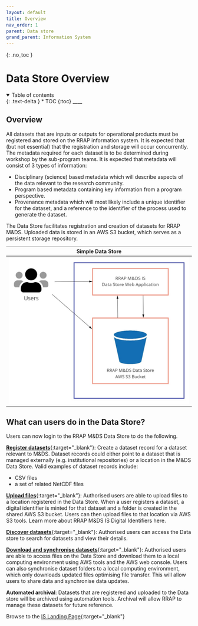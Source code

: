 ```yaml
---
layout: default
title: Overview
nav_order: 1
parent: Data store
grand_parent: Information System
---
```


{: .no_toc }

# Data Store Overview

<details  open markdown="block">
  <summary>
    Table of contents
  </summary>
{: .text-delta }
* TOC
{:toc}
____
</details>

## Overview

All  datasets that are inputs or outputs for operational products must be registered and stored on the RRAP information system. It is expected that (but not essential) that the registration and storage will occur concurrently. The metadata required for each dataset is to be determined during workshop by the sub-program teams. It is expected that metadata will consist of 3 types of information:

-   Disciplinary (science) based metadata which will describe aspects of the data relevant to the research community.
-   Program based metadata containing key information from a program perspective.
-   Provenance metadata which will most likely include a unique identifier for the dataset, and a reference to the identifier of the process used to generate the dataset.

The Data Store facilitates registration and creation of datasets for RRAP M&DS. Uploaded data is stored in an AWS S3 bucket, which serves as a persistent storage repository.

|                                      Simple Data Store                                      |
| :-----------------------------------------------------------------------------------------: |
| <img src="../../assets/images/data_store/Data_Store_simple.jpg" alt="drawing" width="600"/> |

## What can users do in the Data Store?

Users can now login to the RRAP M&DS Data Store to do the following.

[**Register datasets**](./registering-a-dataset.md){:target="\_blank"}: Create a dataset record for a dataset relevant to M&DS. Dataset records could either point to a dataset that is managed externally (e.g. institutional repositories) or a location in the M&DS Data Store. Valid examples of dataset records include:

-   CSV files
-   a set of related NetCDF files

[**Upload files**](./uploading-a-dataset.md){:target="\_blank"}: Authorised users are able to upload files to a location registered in the Data Store. When a user registers a dataset, a digital identifier is minted for that dataset and a folder is created in the shared AWS S3 bucket. Users can then upload files to that location via AWS S3 tools. Learn more about RRAP M&DS IS Digital Identifiers here.

[**Discover datasets**](./viewing-a-dataset.md){:target="\_blank"}: Authorised users can access the Data store to search for datasets and view their details.

[**Download and synchronise datasets**](./downloading-datasets.md){:target="\_blank"}: Authorised users are able to access files on the Data Store and download them to a local computing environment using AWS tools and the AWS web console. Users can also synchronise dataset folders to a local computing environment, which only downloads updated files optimising file transfer. This will allow users to share data and synchronise data updates.

**Automated archival**: Datasets that are registered and uploaded to the Data store will be archived using automation tools. Archival will allow RRAP to manage these datasets for future reference.

Browse to the [IS Landing Page](https://mds.gbrrestoration.org/){:target="\_blank"}
